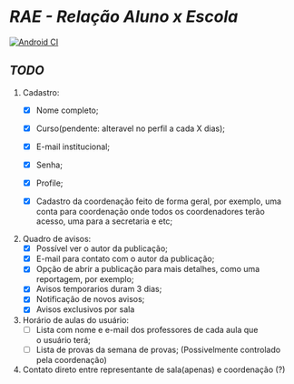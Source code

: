 # ***RAE - Relação Aluno x Escola***
[![Android CI](https://github.com/AshbornXS/RAE/actions/workflows/android.yml/badge.svg)](https://github.com/AshbornXS/RAE/actions/workflows/android.yml)

## ***TODO***
1. Cadastro:
    - [X] Nome completo;
    - [X] Curso(pendente: alteravel no perfil a cada X dias);
    - [X] E-mail institucional;
    - [X] Senha;
    - [X] Profile;

    - [X] Cadastro da coordenação feito de forma geral, por exemplo, uma conta para coordenação onde todos os coordenadores terão acesso, uma para a secretaria e etc;

2. Quadro de avisos:
    - [X] Possível ver o autor da publicação;
    - [X] E-mail para contato com o autor da publicação;
    - [X] Opção de abrir a publicação para mais detalhes, como uma reportagem, por exemplo;
    - [X] Avisos temporarios duram 3 dias;
    - [X] Notificação de novos avisos;
    - [X] Avisos exclusivos por sala

3. Horário de aulas do usuário:
    - [ ] Lista com nome e e-mail dos professores de cada aula que o usuário terá;
    - [ ] Lista de provas da semana de provas;
    (Possivelmente controlado pela coordenação)

4. Contato direto entre representante de sala(apenas) e coordenação (?)
